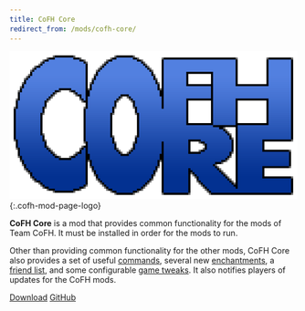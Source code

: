 ```yaml
---
title: CoFH Core
redirect_from: /mods/cofh-core/
---
```


![CoFH Core logo](/assets/images/modlogos/cofh-core.png){:.cofh-mod-page-logo}


**CoFH Core** is a mod that provides common functionality for the mods of Team
CoFH. It must be installed in order for the mods to run.

Other than providing common functionality for the other mods, CoFH Core also
provides a set of useful [commands](/docs/cofh-core/commands/), several new
[enchantments](/docs/cofh-core/enchantments/), a [friend
list](/docs/cofh-core/friend-list/), and some configurable [game
tweaks](/docs/cofh-core/game-tweaks/). It also notifies players of updates for
the CoFH mods.


<div class="uk-margin-top uk-button-group">
    <a class="uk-button uk-button-large uk-button-success uk-text-bold" href="/downloads/">Download</a>
    <a class="uk-button uk-button-large" href="https://github.com/CoFH/CoFHCore">GitHub</a>
</div>
